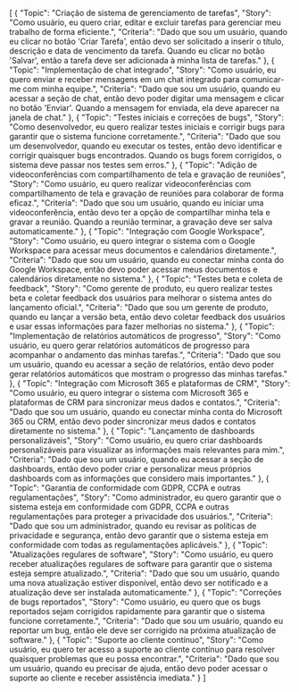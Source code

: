 [
  {
    "Topic": "Criação de sistema de gerenciamento de tarefas",
    "Story": "Como usuário, eu quero criar, editar e excluir tarefas para gerenciar meu trabalho de forma eficiente.",
    "Criteria": "Dado que sou um usuário, quando eu clicar no botão 'Criar Tarefa', então devo ser solicitado a inserir o título, descrição e data de vencimento da tarefa. Quando eu clicar no botão 'Salvar', então a tarefa deve ser adicionada à minha lista de tarefas."
  },
  {
    "Topic": "Implementação de chat integrado",
    "Story": "Como usuário, eu quero enviar e receber mensagens em um chat integrado para comunicar-me com minha equipe.",
    "Criteria": "Dado que sou um usuário, quando eu acessar a seção de chat, então devo poder digitar uma mensagem e clicar no botão 'Enviar'. Quando a mensagem for enviada, ela deve aparecer na janela de chat."
  },
  {
    "Topic": "Testes iniciais e correções de bugs",
    "Story": "Como desenvolvedor, eu quero realizar testes iniciais e corrigir bugs para garantir que o sistema funcione corretamente.",
    "Criteria": "Dado que sou um desenvolvedor, quando eu executar os testes, então devo identificar e corrigir quaisquer bugs encontrados. Quando os bugs forem corrigidos, o sistema deve passar nos testes sem erros."
  },
  {
    "Topic": "Adição de videoconferências com compartilhamento de tela e gravação de reuniões",
    "Story": "Como usuário, eu quero realizar videoconferências com compartilhamento de tela e gravação de reuniões para colaborar de forma eficaz.",
    "Criteria": "Dado que sou um usuário, quando eu iniciar uma videoconferência, então devo ter a opção de compartilhar minha tela e gravar a reunião. Quando a reunião terminar, a gravação deve ser salva automaticamente."
  },
  {
    "Topic": "Integração com Google Workspace",
    "Story": "Como usuário, eu quero integrar o sistema com o Google Workspace para acessar meus documentos e calendários diretamente.",
    "Criteria": "Dado que sou um usuário, quando eu conectar minha conta do Google Workspace, então devo poder acessar meus documentos e calendários diretamente no sistema."
  },
  {
    "Topic": "Testes beta e coleta de feedback",
    "Story": "Como gerente de produto, eu quero realizar testes beta e coletar feedback dos usuários para melhorar o sistema antes do lançamento oficial.",
    "Criteria": "Dado que sou um gerente de produto, quando eu lançar a versão beta, então devo coletar feedback dos usuários e usar essas informações para fazer melhorias no sistema."
  },
  {
    "Topic": "Implementação de relatórios automáticos de progresso",
    "Story": "Como usuário, eu quero gerar relatórios automáticos de progresso para acompanhar o andamento das minhas tarefas.",
    "Criteria": "Dado que sou um usuário, quando eu acessar a seção de relatórios, então devo poder gerar relatórios automáticos que mostram o progresso das minhas tarefas."
  },
  {
    "Topic": "Integração com Microsoft 365 e plataformas de CRM",
    "Story": "Como usuário, eu quero integrar o sistema com Microsoft 365 e plataformas de CRM para sincronizar meus dados e contatos.",
    "Criteria": "Dado que sou um usuário, quando eu conectar minha conta do Microsoft 365 ou CRM, então devo poder sincronizar meus dados e contatos diretamente no sistema."
  },
  {
    "Topic": "Lançamento de dashboards personalizáveis",
    "Story": "Como usuário, eu quero criar dashboards personalizáveis para visualizar as informações mais relevantes para mim.",
    "Criteria": "Dado que sou um usuário, quando eu acessar a seção de dashboards, então devo poder criar e personalizar meus próprios dashboards com as informações que considero mais importantes."
  },
  {
    "Topic": "Garantia de conformidade com GDPR, CCPA e outras regulamentações",
    "Story": "Como administrador, eu quero garantir que o sistema esteja em conformidade com GDPR, CCPA e outras regulamentações para proteger a privacidade dos usuários.",
    "Criteria": "Dado que sou um administrador, quando eu revisar as políticas de privacidade e segurança, então devo garantir que o sistema esteja em conformidade com todas as regulamentações aplicáveis."
  },
  {
    "Topic": "Atualizações regulares de software",
    "Story": "Como usuário, eu quero receber atualizações regulares de software para garantir que o sistema esteja sempre atualizado.",
    "Criteria": "Dado que sou um usuário, quando uma nova atualização estiver disponível, então devo ser notificado e a atualização deve ser instalada automaticamente."
  },
  {
    "Topic": "Correções de bugs reportados",
    "Story": "Como usuário, eu quero que os bugs reportados sejam corrigidos rapidamente para garantir que o sistema funcione corretamente.",
    "Criteria": "Dado que sou um usuário, quando eu reportar um bug, então ele deve ser corrigido na próxima atualização de software."
  },
  {
    "Topic": "Suporte ao cliente contínuo",
    "Story": "Como usuário, eu quero ter acesso a suporte ao cliente contínuo para resolver quaisquer problemas que eu possa encontrar.",
    "Criteria": "Dado que sou um usuário, quando eu precisar de ajuda, então devo poder acessar o suporte ao cliente e receber assistência imediata."
  }
]